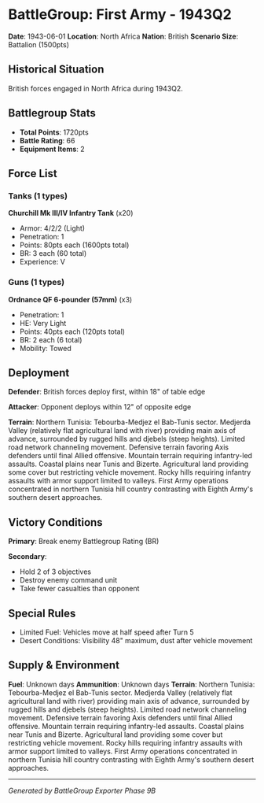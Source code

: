 # BattleGroup: First Army - 1943Q2

**Date**: 1943-06-01
**Location**: North Africa
**Nation**: British
**Scenario Size**: Battalion (1500pts)

## Historical Situation

British forces engaged in North Africa during 1943Q2.

## Battlegroup Stats

- **Total Points**: 1720pts
- **Battle Rating**: 66
- **Equipment Items**: 2

## Force List

### Tanks (1 types)

**Churchill Mk III/IV Infantry Tank** (x20)
- Armor: 4/2/2 (Light)
- Penetration: 1
- Points: 80pts each (1600pts total)
- BR: 3 each (60 total)
- Experience: V

### Guns (1 types)

**Ordnance QF 6-pounder (57mm)** (x3)
- Penetration: 1
- HE: Very Light
- Points: 40pts each (120pts total)
- BR: 2 each (6 total)
- Mobility: Towed


## Deployment

**Defender**: British forces deploy first, within 18" of table edge

**Attacker**: Opponent deploys within 12" of opposite edge

**Terrain**: Northern Tunisia: Tebourba-Medjez el Bab-Tunis sector. Medjerda Valley (relatively flat agricultural land with river) providing main axis of advance, surrounded by rugged hills and djebels (steep heights). Limited road network channeling movement. Defensive terrain favoring Axis defenders until final Allied offensive. Mountain terrain requiring infantry-led assaults. Coastal plains near Tunis and Bizerte. Agricultural land providing some cover but restricting vehicle movement. Rocky hills requiring infantry assaults with armor support limited to valleys. First Army operations concentrated in northern Tunisia hill country contrasting with Eighth Army's southern desert approaches.

## Victory Conditions

**Primary**: Break enemy Battlegroup Rating (BR)

**Secondary**:
- Hold 2 of 3 objectives
- Destroy enemy command unit
- Take fewer casualties than opponent

## Special Rules

- Limited Fuel: Vehicles move at half speed after Turn 5
- Desert Conditions: Visibility 48" maximum, dust after vehicle movement

## Supply & Environment

**Fuel**: Unknown days
**Ammunition**: Unknown days
**Terrain**: Northern Tunisia: Tebourba-Medjez el Bab-Tunis sector. Medjerda Valley (relatively flat agricultural land with river) providing main axis of advance, surrounded by rugged hills and djebels (steep heights). Limited road network channeling movement. Defensive terrain favoring Axis defenders until final Allied offensive. Mountain terrain requiring infantry-led assaults. Coastal plains near Tunis and Bizerte. Agricultural land providing some cover but restricting vehicle movement. Rocky hills requiring infantry assaults with armor support limited to valleys. First Army operations concentrated in northern Tunisia hill country contrasting with Eighth Army's southern desert approaches.

---

*Generated by BattleGroup Exporter Phase 9B*
